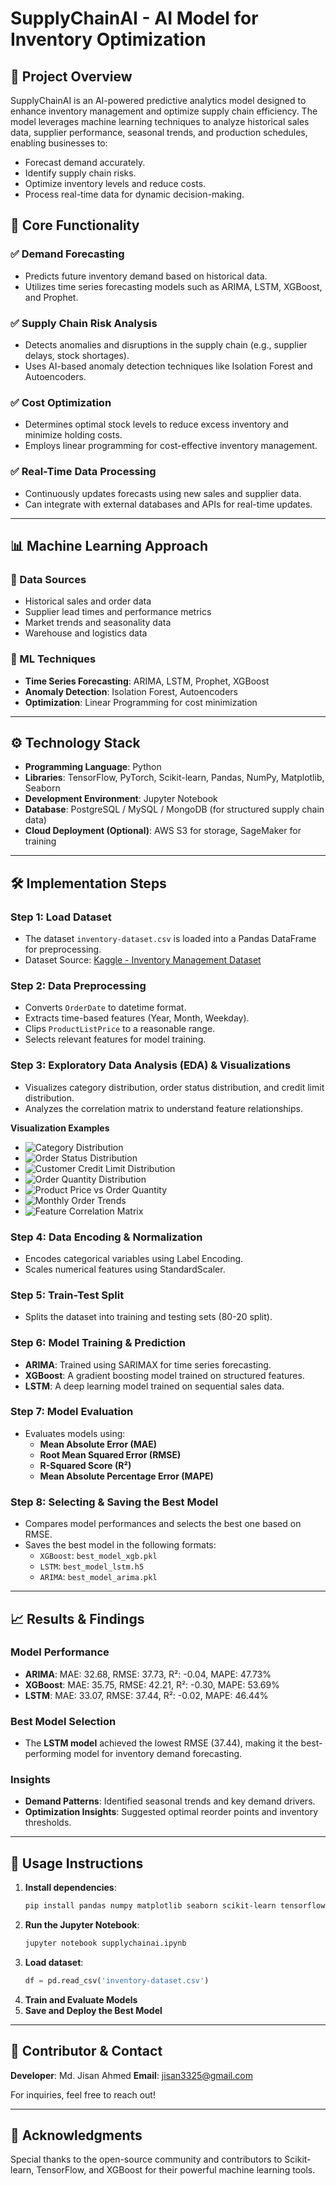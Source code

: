 # SupplyChainAI - AI Model for Inventory Optimization

## 📌 Project Overview
SupplyChainAI is an AI-powered predictive analytics model designed to enhance inventory management and optimize supply chain efficiency. The model leverages machine learning techniques to analyze historical sales data, supplier performance, seasonal trends, and production schedules, enabling businesses to:

- Forecast demand accurately.
- Identify supply chain risks.
- Optimize inventory levels and reduce costs.
- Process real-time data for dynamic decision-making.

## 🚀 Core Functionality
### ✅ Demand Forecasting
- Predicts future inventory demand based on historical data.
- Utilizes time series forecasting models such as ARIMA, LSTM, XGBoost, and Prophet.

### ✅ Supply Chain Risk Analysis
- Detects anomalies and disruptions in the supply chain (e.g., supplier delays, stock shortages).
- Uses AI-based anomaly detection techniques like Isolation Forest and Autoencoders.

### ✅ Cost Optimization
- Determines optimal stock levels to reduce excess inventory and minimize holding costs.
- Employs linear programming for cost-effective inventory management.

### ✅ Real-Time Data Processing
- Continuously updates forecasts using new sales and supplier data.
- Can integrate with external databases and APIs for real-time updates.

---

## 📊 Machine Learning Approach
### 📁 Data Sources
- Historical sales and order data
- Supplier lead times and performance metrics
- Market trends and seasonality data
- Warehouse and logistics data

### 🧠 ML Techniques
- **Time Series Forecasting**: ARIMA, LSTM, Prophet, XGBoost
- **Anomaly Detection**: Isolation Forest, Autoencoders
- **Optimization**: Linear Programming for cost minimization

---

## ⚙️ Technology Stack
- **Programming Language**: Python
- **Libraries**: TensorFlow, PyTorch, Scikit-learn, Pandas, NumPy, Matplotlib, Seaborn
- **Development Environment**: Jupyter Notebook
- **Database**: PostgreSQL / MySQL / MongoDB (for structured supply chain data)
- **Cloud Deployment (Optional)**: AWS S3 for storage, SageMaker for training

---

## 🛠 Implementation Steps
### Step 1: Load Dataset
- The dataset `inventory-dataset.csv` is loaded into a Pandas DataFrame for preprocessing.
- Dataset Source: [Kaggle - Inventory Management Dataset](https://www.kaggle.com/datasets/hetulparmar/inventory-management-dataset?utm_source=chatgpt.com)

### Step 2: Data Preprocessing
- Converts `OrderDate` to datetime format.
- Extracts time-based features (Year, Month, Weekday).
- Clips `ProductListPrice` to a reasonable range.
- Selects relevant features for model training.

### Step 3: Exploratory Data Analysis (EDA) & Visualizations
- Visualizes category distribution, order status distribution, and credit limit distribution.
- Analyzes the correlation matrix to understand feature relationships.

**Visualization Examples**

- ![Category Distribution](img/4.jpg)
- ![Order Status Distribution](img/3.jpg)
- ![Customer Credit Limit Distribution](img/2.jpg)
- ![Order Quantity Distribution](img/1.jpg)
- ![Product Price vs Order Quantity](img/5.jpg)
- ![Monthly Order Trends](img/6.jpg)
- ![Feature Correlation Matrix](img/7.jpg)

### Step 4: Data Encoding & Normalization
- Encodes categorical variables using Label Encoding.
- Scales numerical features using StandardScaler.

### Step 5: Train-Test Split
- Splits the dataset into training and testing sets (80-20 split).

### Step 6: Model Training & Prediction
- **ARIMA**: Trained using SARIMAX for time series forecasting.
- **XGBoost**: A gradient boosting model trained on structured features.
- **LSTM**: A deep learning model trained on sequential sales data.

### Step 7: Model Evaluation
- Evaluates models using:
  - **Mean Absolute Error (MAE)**
  - **Root Mean Squared Error (RMSE)**
  - **R-Squared Score (R²)**
  - **Mean Absolute Percentage Error (MAPE)**

### Step 8: Selecting & Saving the Best Model
- Compares model performances and selects the best one based on RMSE.
- Saves the best model in the following formats:
  - `XGBoost`: `best_model_xgb.pkl`
  - `LSTM`: `best_model_lstm.h5`
  - `ARIMA`: `best_model_arima.pkl`

---

## 📈 Results & Findings
### Model Performance
- **ARIMA**: MAE: 32.68, RMSE: 37.73, R²: -0.04, MAPE: 47.73%
- **XGBoost**: MAE: 35.75, RMSE: 42.21, R²: -0.30, MAPE: 53.69%
- **LSTM**: MAE: 33.07, RMSE: 37.44, R²: -0.02, MAPE: 46.44%

### Best Model Selection
- The **LSTM model** achieved the lowest RMSE (37.44), making it the best-performing model for inventory demand forecasting.

### Insights
- **Demand Patterns**: Identified seasonal trends and key demand drivers.
- **Optimization Insights**: Suggested optimal reorder points and inventory thresholds.

---

## 📖 Usage Instructions
1. **Install dependencies**:
   ```bash
   pip install pandas numpy matplotlib seaborn scikit-learn tensorflow xgboost statsmodels
   ```
2. **Run the Jupyter Notebook**:
   ```bash
   jupyter notebook supplychainai.ipynb
   ```
3. **Load dataset**:
   ```python
   df = pd.read_csv('inventory-dataset.csv')
   ```
4. **Train and Evaluate Models**
5. **Save and Deploy the Best Model**

---

## 🤝 Contributor & Contact
**Developer**: Md. Jisan Ahmed
**Email**: jisan3325@gmail.com

For inquiries, feel free to reach out!

---

## 🌟 Acknowledgments
Special thanks to the open-source community and contributors to Scikit-learn, TensorFlow, and XGBoost for their powerful machine learning tools.

